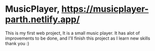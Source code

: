 # MusicPlayer, https://musicplayer-parth.netlify.app/
This is my first web project, It is a small music player. 
It has alot of improvements to be done, and I'll finish this project as I learn new skills 
thank you :)

